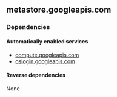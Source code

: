 ## metastore.googleapis.com

### Dependencies

#### Automatically enabled services

* [compute.googleapis.com](../compute.googleapis.com/)
* [oslogin.googleapis.com](../oslogin.googleapis.com/)

#### Reverse dependencies

None
